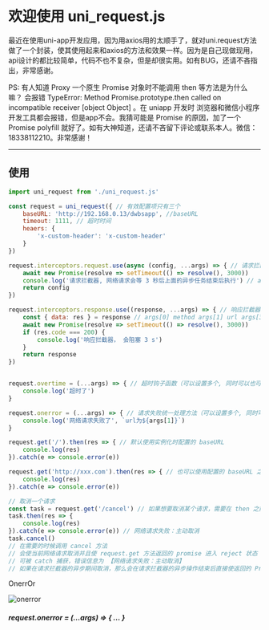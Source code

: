 # 欢迎使用 uni_request.js

最近在使用uni-app开发应用，因为用axios用的太顺手了，就对uni.request方法做了一个封装，使其使用起来和axios的方法和效果一样。因为是自己现做现用，api设计的都比较简单，代码不也不复杂，但是却很实用。如有BUG，还请不吝指出，非常感谢。

PS: 有人知道 Proxy 一个原生 Promise 对象时不能调用 then 等方法是为什么嘛？ 会报错 TypeError: Method Promise.prototype.then called on incompatible receiver [object Object] 。在 uniapp 开发时 浏览器和微信小程序开发工具都会报错，但是app不会。我猜可能是 Promise 的原因，加了一个 Promise polyfill 就好了。如有大神知道，还请不吝留下评论或联系本人。微信：18338112210。非常感谢！

----



## 使用


```javascript
import uni_request from './uni_request.js'

const request = uni_request({ // 有效配置项只有三个
	baseURL: 'http://192.168.0.13/dwbsapp', //baseURL
	timeout: 1111, // 超时时间
	heaers: {
		'x-custom-header': 'x-custom-header'
	}
})

request.interceptors.request.use(async (config, ...args) => { // 请求拦截器（可以设置多个, 同时可以也可以使用异步方法）
	await new Promise(resolve => setTimeout(() => resolve(), 3000))
	console.log('请求拦截器, 网络请求会等 3 秒后上面的异步任务结束后执行') // args[0] method args[1] url args[3] data
	return config
})

request.interceptors.response.use((response, ...args) => { // 响应拦截器（可以设置多个, 同时可以也可以使用异步方法）
	const { data: res } = response // args[0] method args[1] url args[3] data
	await new Promise(resolve => setTimeout(() => resolve(), 3000))
	if (res.code === 200) {
		console.log('响应拦截器， 会阻塞 3 s')
	}
	return response
})


request.overtime = (...args) => { // 超时钩子函数（可以设置多个, 同时可以也可以使用异步方法）
	console.log('超时了')
}

request.onerror = (...args) => { // 请求失败统一处理方法（可以设置多个, 同时可以也可以使用异步方法）
	console.log('网络请求失败了', `url为${args[1]}`)
}

request.get('/').then(res => { // 默认使用实例化时配置的 baseURL
	console.log(res)
}).catch(e => console.error(e))

request.get('http://xxx.com').then(res => { // 也可以使用配置的 baseURL 之外的 url，但是注意 url 路径要写完整
	console.log(res)
}).catch(e => console.error(e))

// 取消一个请求
const task = request.get('/cancel') // 如果想要取消某个请求，需要在 then 之前将 request.get 方法返回的 promise 对象保存在一个变量里
task.then(res => {
	console.log(res)
}).catch(e => console.error(e)) // 网络请求失败：主动取消
task.cancel() 
// 在需要的时候调用 cancel 方法
// 会使当前网络请求取消并且使 request.get 方法返回的 promise 进入 reject 状态
// 可被 catch 捕获，错误信息为 【网络请求失败：主动取消】
// 如果在请求拦截器的异步期间取消，那么会在请求拦截器的异步操作结束后直接使返回的 Promise 进入 reject 状态，并不会发出网络请求

```

OnerrOr

![onerror](https://raw.githubusercontent.com/yinchengnuo/uni_request/master/onerror.png)

##### request.onerror = (...args) => { ... }

